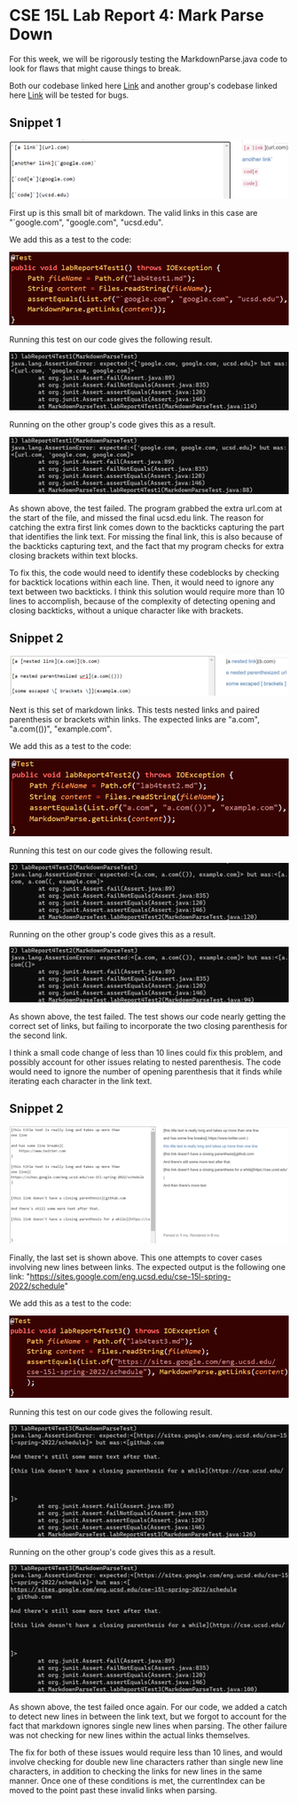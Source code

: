 # CSE 15L Lab Report 4: Mark Parse Down

For this week, we will be rigorously testing the MarkdownParse.java code to look for flaws that might cause things to break.

Both our codebase linked here [Link](https://github.com/JasonMorris1/markdown-parser) and another group's codebase linked here [Link](https://github.com/ANGUYEN625/markdown-parser) will be tested for bugs.

## Snippet 1

![Image](mdsnip1.png)

First up is this small bit of markdown. The valid links in this case are "`google.com", "google.com", "ucsd.edu".

We add this as a test to the code:

![Image](mdcode1.png)

Running this test on our code gives the following result.

![Image](mdtest1.png)

Running on the other group's code gives this as a result.

![Image](mdtestalt1.png)

As shown above, the test failed. The program grabbed the extra url.com at the start of the file, and missed the final ucsd.edu link.
The reason for catching the extra first link comes down to the backticks capturing the part that identifies the link text. For missing the final link, this is also because of the backticks capturing text, and the fact that my program checks for extra closing brackets within text blocks.

 To fix this, the code would need to identify these codeblocks by checking for backtick locations within each line. Then, it would need to ignore any text between two backticks. I think this solution would require more than 10 lines to accomplish, because of the complexity of detecting opening and closing backticks, without a unique character like with brackets.

## Snippet 2

![Image](mdsnip2.png)

Next is this set of markdown links. This tests nested links and paired parenthesis or brackets within links. The expected links are "a.com", "a.com(())", "example.com".

We add this as a test to the code:

![Image](mdcode2.png)

Running this test on our code gives the following result.

![Image](mdtest2.png)

Running on the other group's code gives this as a result.

![Image](mdtestalt2.png)

As shown above, the test failed. The test shows our code nearly getting the correct set of links, but failing to incorporate the two closing parenthesis for the second link. 

I think a small code change of less than 10 lines could fix this problem, and possibly account for other issues relating to nested parenthesis. The code would need to ignore the number of opening parenthesis that it finds while iterating each character in the link text.

## Snippet 2

![Image](mdsnip3.png)

Finally, the last set is shown above. This one attempts to cover cases involving new lines between links. The expected output is the following one link: "https://sites.google.com/eng.ucsd.edu/cse-15l-spring-2022/schedule"

We add this as a test to the code:

![Image](mdcode3.png)

Running this test on our code gives the following result.

![Image](mdtest3.png)

Running on the other group's code gives this as a result.

![Image](mdtestalt3.png)

As shown above, the test failed once again. For our code, we added a catch to detect new lines in between the link text, but we forgot to account for the fact that markdown ignores single new lines when parsing. The other failure was not checking for new lines within the actual links themselves.

The fix for both of these issues would require less than 10 lines, and would involve checking for double new line characters rather than single new line characters, in addition to checking the links for new lines in the same manner. Once one of these conditions is met, the currentIndex can be moved to the point past these invalid links when parsing.

